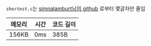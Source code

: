 `shortest.c`는 [simnalamburt님의 github](https://github.com/simnalamburt/algorithm-practice/tree/main/1002) 로부터 몇글자만 줄임

| 메모리 | 시간 | 코드 길이 |
|-------|-----|---------|
| 156KB | 0ms | 385B    |